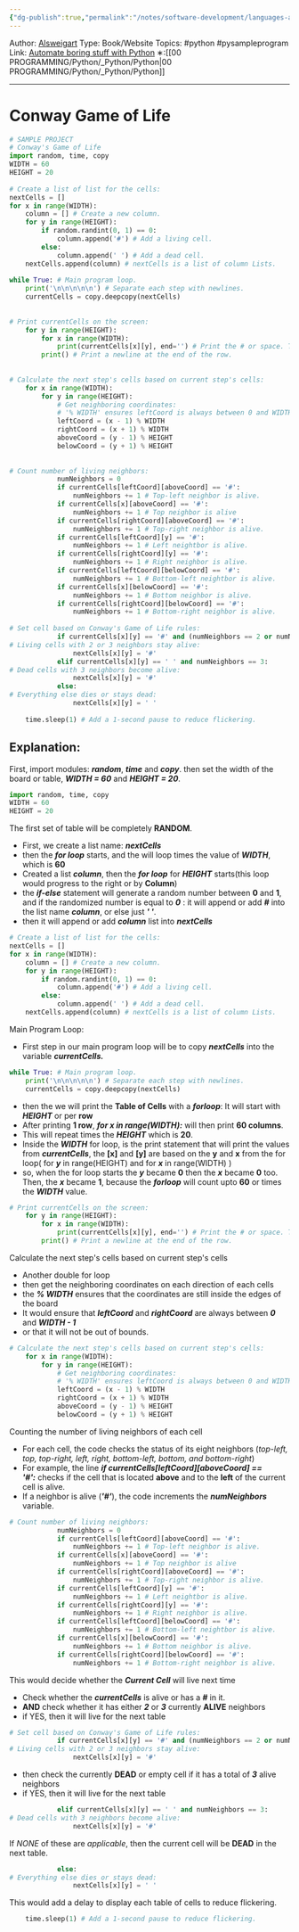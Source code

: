```yaml
---
{"dg-publish":true,"permalink":"/notes/software-development/languages-and-frameworks/python/1-automate-the-boring-stuff-with-python/chapter-4-lists/055-5-conway-game-of-life/","created":"2025-07-13T15:25:05.438+08:00"}
---
```


Author: [Alsweigart](https://alsweigart.com/)
Type: Book/Website
Topics: #python #pysampleprogram
Link: [Automate boring stuff with Python](https://automatetheboringstuff.com/)
∗:[[00 PROGRAMMING/Python/_Python/Python\|00 PROGRAMMING/Python/_Python/Python]] 

---
# Conway Game of Life

```python
# SAMPLE PROJECT  
# Conway's Game of Life  
import random, time, copy  
WIDTH = 60  
HEIGHT = 20  
  
# Create a list of list for the cells:  
nextCells = []  
for x in range(WIDTH):  
	column = [] # Create a new column.  
	for y in range(HEIGHT):  
		if random.randint(0, 1) == 0:  
			column.append('#') # Add a living cell.  
		else:  
			column.append(' ') # Add a dead cell.  
	nextCells.append(column) # nextCells is a list of column Lists.  
  
while True: # Main program loop.  
	print('\n\n\n\n\n') # Separate each step with newlines.  
	currentCells = copy.deepcopy(nextCells)  
  
  
# Print currentCells on the screen:  
	for y in range(HEIGHT):  
		for x in range(WIDTH):  
			print(currentCells[x][y], end='') # Print the # or space. The[x] and [y] will print the each o  
		print() # Print a newline at the end of the row.  
  
  
# Calculate the next step's cells based on current step's cells:  
	for x in range(WIDTH):  
		for y in range(HEIGHT):  
			# Get neighboring coordinates:  
			# '% WIDTH' ensures leftCoord is always between 0 and WIDTH - 1  
			leftCoord = (x - 1) % WIDTH  
			rightCoord = (x + 1) % WIDTH  
			aboveCoord = (y - 1) % HEIGHT  
			belowCoord = (y + 1) % HEIGHT  
  
  
# Count number of living neighbors:  
			numNeighbors = 0  
			if currentCells[leftCoord][aboveCoord] == '#':  
				numNeighbors += 1 # Top-left neighbor is alive.  
			if currentCells[x][aboveCoord] == '#':  
				numNeighbors += 1 # Top neighbor is alive  
			if currentCells[rightCoord][aboveCoord] == '#':  
				numNeighbors += 1 # Top-right neighbor is alive.  
			if currentCells[leftCoord][y] == '#':  
				numNeighbors += 1 # Left neightbor is alive.  
			if currentCells[rightCoord][y] == '#':  
				numNeighbors += 1 # Right neighbor is alive.  
			if currentCells[leftCoord][belowCoord] == '#':  
				numNeighbors += 1 # Bottom-left neightbor is alive.  
			if currentCells[x][belowCoord] == '#':  
				numNeighbors += 1 # Bottom neighbor is alive.  
			if currentCells[rightCoord][belowCoord] == '#':  
				numNeighbors += 1 # Bottom-right neighbor is alive.  
  
# Set cell based on Conway's Game of Life rules:  
			if currentCells[x][y] == '#' and (numNeighbors == 2 or numNeighbors == 3):  
# Living cells with 2 or 3 neighbors stay alive:  
				nextCells[x][y] = '#'  
			elif currentCells[x][y] == ' ' and numNeighbors == 3:  
# Dead cells with 3 neighbors become alive:  
				nextCells[x][y] = '#'  
			else:  
# Everything else dies or stays dead:  
				nextCells[x][y] = ' '  
  
	time.sleep(1) # Add a 1-second pause to reduce flickering.
```

## Explanation:

First, import modules: ___random___, ___time___ and ___copy___. 
then set the width of the board or table, ___WIDTH = 60___ and ___HEIGHT = 20___. 
```python
import random, time, copy
WIDTH = 60
HEIGHT = 20
```

The first set of table will be completely __RANDOM__. 
- First, we create a list name: ___nextCells___
- then the ___for loop___ starts, and the will loop times the value of ___WIDTH___, which is __60__
- Created a list ___column___, then the ___for loop___ for ___HEIGHT___ starts(this loop would progress to the right or by __Column__)
- the ___if-else___ statement will generate a random number between __0__ and __1__, and if the randomized number is equal to ___0___ : it will append or add ___#___ into the list name ___column___, or else just ___'  '___.
- then it will append or add ___column___ list into ___nextCells___
```python
# Create a list of list for the cells:  
nextCells = []  
for x in range(WIDTH):  
	column = [] # Create a new column.  
	for y in range(HEIGHT):  
		if random.randint(0, 1) == 0:  
			column.append('#') # Add a living cell.  
		else:  
			column.append(' ') # Add a dead cell.  
	nextCells.append(column) # nextCells is a list of column Lists. 
```

Main Program Loop:
- First step in our main program loop will be to copy ___nextCells___ into the variable ___currentCells.___ 
```python
while True: # Main program loop.
	print('\n\n\n\n\n') # Separate each step with newlines.
	currentCells = copy.deepcopy(nextCells)
```

- then the we will print the __Table of Cells__ with a ___forloop___: It will start with ___HEIGHT___ or per __row__ 
- After printing __1 row__, ___for x in range(WIDTH):___ will then print __60 columns__.
- This will repeat times the ___HEIGHT___ which is __20__.
- Inside the ___WIDTH___ for loop, is the print statement that will print the values from ___currentCells___, the __[x]__ and __[y]__ are based on the __y__ and __x__ from the for loop( for ___y___ in range(HEIGHT) and for ___x___ in range(WIDTH) ) 
- so, when the for loop starts the ___y___ became __0__ then the ___x___ became __0__ too. Then, the ___x___ became __1__, because the ___forloop___ will count upto __60__ or times the ___WIDTH___ value.
```python
# Print currentCells on the screen:  
	for y in range(HEIGHT):  
		for x in range(WIDTH):  
			print(currentCells[x][y], end='') # Print the # or space. The[x] and [y] will print the each o  
		print() # Print a newline at the end of the row.  
```

Calculate the next step's cells based on current step's cells
- Another double for loop
- then get the neighboring coordinates on each direction of each cells
- the ___% WIDTH___ ensures that the coordinates are still inside the edges of the board
- It would ensure that ___leftCoord___ and ___rightCoord___ are always between ___0___ and ___WIDTH - 1___ 
- or that it will not be out of bounds.
```python
# Calculate the next step's cells based on current step's cells:  
	for x in range(WIDTH):  
		for y in range(HEIGHT):  
			# Get neighboring coordinates:  
			# '% WIDTH' ensures leftCoord is always between 0 and WIDTH - 1  
			leftCoord = (x - 1) % WIDTH  
			rightCoord = (x + 1) % WIDTH  
			aboveCoord = (y - 1) % HEIGHT  
			belowCoord = (y + 1) % HEIGHT  
```

Counting the number of living neighbors of each cell
- For each cell, the code checks the status of its eight neighbors (_top-left, top, top-right, left, right, bottom-left, bottom, and bottom-right_)
- For example, the line ___if currentCells[leftCoord][aboveCoord] == '#':___ checks if the cell that is located __above__ and to the __left__ of the current cell is alive.
- If a neighbor is alive (___'#'___), the code increments the ___numNeighbors___ variable.
```python
# Count number of living neighbors:  
			numNeighbors = 0  
			if currentCells[leftCoord][aboveCoord] == '#':  
				numNeighbors += 1 # Top-left neighbor is alive.  
			if currentCells[x][aboveCoord] == '#':  
				numNeighbors += 1 # Top neighbor is alive  
			if currentCells[rightCoord][aboveCoord] == '#':  
				numNeighbors += 1 # Top-right neighbor is alive.  
			if currentCells[leftCoord][y] == '#':  
				numNeighbors += 1 # Left neightbor is alive.  
			if currentCells[rightCoord][y] == '#':  
				numNeighbors += 1 # Right neighbor is alive.  
			if currentCells[leftCoord][belowCoord] == '#':  
				numNeighbors += 1 # Bottom-left neightbor is alive.  
			if currentCells[x][belowCoord] == '#':  
				numNeighbors += 1 # Bottom neighbor is alive.  
			if currentCells[rightCoord][belowCoord] == '#':  
				numNeighbors += 1 # Bottom-right neighbor is alive. 
```

This would decide whether the ___Current Cell___ will live next time
- Check whether the ___currentCells___ is alive or has a ___#___ in it.
- __AND__ check whether it has either ___2___ or ___3___ currently __ALIVE__ neighbors
- if YES, then it will live for the next table
```python
# Set cell based on Conway's Game of Life rules:  
			if currentCells[x][y] == '#' and (numNeighbors == 2 or numNeighbors == 3):  
# Living cells with 2 or 3 neighbors stay alive:  
				nextCells[x][y] = '#'  

```
- then check the currently __DEAD__ or empty cell if it has a total of ___3___ alive neighbors
- if YES, then it will live for the next table
```python
			elif currentCells[x][y] == ' ' and numNeighbors == 3:  
# Dead cells with 3 neighbors become alive:  
				nextCells[x][y] = '#'  
```

If _NONE_ of these are _applicable_, then the current cell will be __DEAD__ in the next table.
```python			
			else:  
# Everything else dies or stays dead:  
				nextCells[x][y] = ' '  
```

This would add a delay to display each table of cells to reduce flickering.
```python
	time.sleep(1) # Add a 1-second pause to reduce flickering.
```
